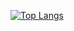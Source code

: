 [![Top Langs](https://github-readme-stats.vercel.app/api/top-langs/?username=L7Cy
)](https://github.com/anuraghazra/github-readme-stats)
